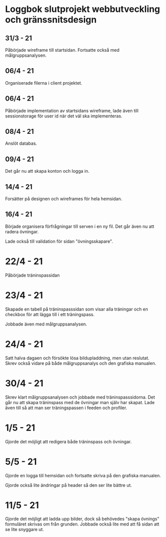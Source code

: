 # Loggbok slutprojekt webbutveckling och gränssnitsdesign

## 31/3 - 21

Påbörjade wireframe till startsidan. Fortsatte också med målgruppsanalysen.

## 06/4 - 21

Organiserade filerna i client projektet.

## 06/4 - 21

Påbörjade implementation av startsidans wireframe, lade även till sessionstorage för user id när det väl ska implementeras.

## 08/4 - 21

Anslöt databas.

## 09/4 - 21

Det går nu att skapa konton och logga in.

## 14/4 - 21

Forsätter på designen och wireframes för hela hemsidan.

## 16/4 - 21

Började organisera förfrågningar till serven i en ny fil. Det går även nu att radera övningar.

Lade också till validation för sidan "övningsskapare".

# 22/4 - 21

Påbörjade träninspassidan

# 23/4 - 21

Skapade en tabell på träninspasssidan som visar alla träningar och en checkbox för att lägga till i ett träningspass.

Jobbade även med målgruppsanalysen.

# 24/4 - 21

Satt halva dagaen och försökte lösa bildupladdning, men utan reslutat. Skrev också vidare på både målgruppsanalys och den grafiska manualen.

# 30/4 - 21

Skrev klart målgruppsanalysen och jobbade med träninspasssidorna. Det går nu att skapa träninspass med de övningar man själv har skapat. Lade även till så att man ser träningspassen i feeden och profiler.

# 1/5 - 21

Gjorde det möjligt att redigera både träninspass och övningar.

# 5/5 - 21

Gjorde en logga till hemsidan och fortsatte skriva på den grafiska manualen. 

Gjorde också lite ändringar på header så den ser lite bättre ut.

# 11/5 - 21

Gjorde det möjligt att ladda upp bilder, dock så behövedes "skapa övnings" formuläret skrivas om från grunden. Jobbade också lite med att få sidan att se lite snyggare ut.